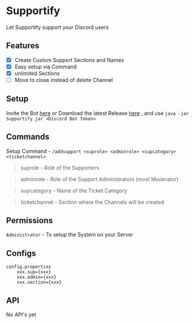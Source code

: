 # Supportify
Let Supportify support your Discord users
## Features
- [x] Create Custom Support Sections and Names
- [x] Easy setup via Command
- [x] unlimited Sections
- [ ] Move to close instead of delete Channel
## Setup
Invite the Bot [here](https://discord.com/oauth2/authorize?client_id=1278652316097974325&permissions=268577872&integration_type=0&scope=bot+applications.commands) or Download the latest Release [here](https://github.com/FemRene/ChatSystem/releases/latest/download/ChatSystem.jar)
, and use ``java -jar Supportify.jar <Discord Bot Token>``
## Commands
Setup Command - ``/addsupport <suprole> <adminrole> <supcategory> <ticketchannel>``
> suprole - Role of the Supporters

> adminrole - Role of the Support Administrators (most Moderator) 

> supcategory - Name of the Ticket Category

> ticketchannel - Section where the Channels will be created
## Permissions
``Administrator`` - To setup the System on your Server
## Configs
```
config.properties
    xxx.sup={xxx}
    xxx.admin={xxx}
    xxx.section={xxx}
```
## API
No API's yet
